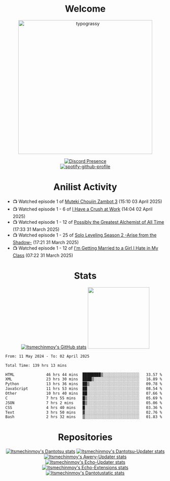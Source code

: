 <div align="center">

# Welcome
<a href="https://github.com/kawarimidoll/typograssy">
    <img alt="typograssy" src="https://typograssy.deno.dev/api?text=%E3%82%88%E3%81%86%E3%81%93%E3%81%9D%E3%81%BF%E3%81%AA%E3%81%95%E3%82%93%20-%20Itsmechinmoy--&&l0=none&l1=82d9d0&l2=027353&l3=038c4c&l4=01402e&bg=none&frame=none&speed=100&comment=" width="421.99">
</a>

[![Discord Presence](https://lanyard.cnrad.dev/api/523539866311720963?theme=dark&bg=Oe1116&animated=false&hideDiscrim=true&borderRadius=30px&hideActivity=whenNotUsed)](https://discord.com/users/523539866311720963)<br>
[![spotify-github-profile](https://spotify-github-profile.kittinanx.com/api/view?uid=31zczwoe3obxakjgkio7anubhkaq&cover_image=true&theme=novatorem&show_offline=true&background_color=121212&interchange=false&bar_color=53b14f&bar_color=ffffff&bar_color_cover=false)](https://spotify-github-profile.vercel.app/api/view?uid=31zczwoe3obxakjgkio7anubhkaq&redirect=true)
</div>

<div align="center">

# Anilist Activity
</div>
<!-- ANILIST_ACTIVITY:start -->

-   📺 Watched episode 1 of [Muteki Choujin Zambot 3](https://anilist.co/anime/2200) (15:10 03 April 2025)
-   📺 Watched episode 1 - 6 of [I Have a Crush at Work](https://anilist.co/anime/179696) (14:04 02 April 2025)
-   📺 Watched episode 1 - 12 of [Possibly the Greatest Alchemist of All Time](https://anilist.co/anime/177506) (17:33 31 March 2025)
-   📺 Watched episode 1 - 25 of [Solo Leveling Season 2 -Arise from the Shadow-](https://anilist.co/anime/176496) (17:21 31 March 2025)
-   📺 Watched episode 1 - 12 of [I'm Getting Married to a Girl I Hate in My Class](https://anilist.co/anime/178462) (07:22 31 March 2025)

<!-- ANILIST_ACTIVITY:end -->
<div align="center">
    
# Stats
[![Itsmechinmoy's GitHub stats](https://github-readme-stats.vercel.app/api?username=itsmechinmoy&show_icons=true&theme=algolia)](https://github.com/anuraghazra/github-readme-stats)
<img src="https://github-readme-stackoverflow.vercel.app/?userID=25004176&theme=dark" height="194"/>
</div>
<!--START_SECTION:waka-->

```txt
From: 11 May 2024 - To: 02 April 2025

Total Time: 139 hrs 13 mins

HTML              46 hrs 44 mins  ████████▒░░░░░░░░░░░░░░░░   33.57 %
XML               23 hrs 30 mins  ████▒░░░░░░░░░░░░░░░░░░░░   16.89 %
Python            13 hrs 36 mins  ██▒░░░░░░░░░░░░░░░░░░░░░░   09.78 %
JavaScript        11 hrs 53 mins  ██░░░░░░░░░░░░░░░░░░░░░░░   08.54 %
Other             10 hrs 40 mins  ██░░░░░░░░░░░░░░░░░░░░░░░   07.66 %
C                 7 hrs 55 mins   █▒░░░░░░░░░░░░░░░░░░░░░░░   05.69 %
JSON              7 hrs 2 mins    █▒░░░░░░░░░░░░░░░░░░░░░░░   05.06 %
CSS               4 hrs 40 mins   █░░░░░░░░░░░░░░░░░░░░░░░░   03.36 %
Text              3 hrs 50 mins   ▓░░░░░░░░░░░░░░░░░░░░░░░░   02.76 %
Bash              2 hrs 32 mins   ▒░░░░░░░░░░░░░░░░░░░░░░░░   01.83 %
```

<!--END_SECTION:waka-->
<div align="center">

# Repositories
[![Itsmechinmoy's Dantotsu stats](https://github-readme-stats.vercel.app/api/pin/?username=itsmechinmoy&repo=dantotsu&show_icons=true&theme=algolia&description_lines_count=1)](https://github.com/itsmechinmoy/dantotsu)
[![Itsmechinmoy's Dantotsu-Updater stats](https://github-readme-stats.vercel.app/api/pin/?username=itsmechinmoy&repo=dantotsu-updater&show_icons=true&theme=algolia&description_lines_count=1)](https://github.com/itsmechinmoy/dantotsu-updater)
[![Itsmechinmoy's Awery-Updater stats](https://github-readme-stats.vercel.app/api/pin/?username=itsmechinmoy&repo=awery-updater&show_icons=true&theme=algolia&description_lines_count=1)](https://github.com/itsmechinmoy/awery-updater)
[![Itsmechinmoy's Echo-Updater stats](https://github-readme-stats.vercel.app/api/pin/?username=itsmechinmoy&repo=echo-updater&show_icons=true&theme=algolia&description_lines_count=1)](https://github.com/itsmechinmoy/echo-updater)
[![Itsmechinmoy's Echo-Extensions stats](https://github-readme-stats.vercel.app/api/pin/?username=itsmechinmoy&repo=echo-extensions&show_icons=true&theme=algolia&description_lines_count=1)](https://github.com/itsmechinmoy/echo-extensions)
[![Itsmechinmoy's Dantotustatic stats](https://github-readme-stats.vercel.app/api/pin/?username=itsmechinmoy&repo=dantotustatic&show_icons=true&theme=algolia&description_lines_count=1)](https://github.com/itsmechinmoy/dantotustatic)
</div>
